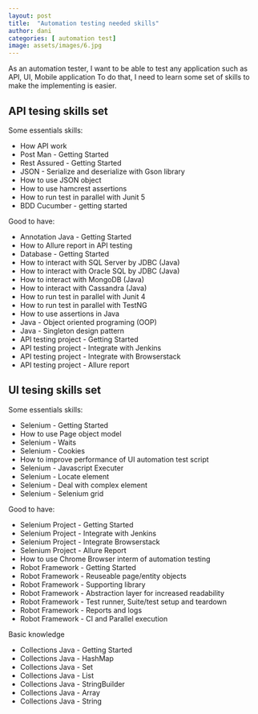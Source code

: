 ```yaml
---
layout: post
title:  "Automation testing needed skills"
author: dani
categories: [ automation test]
image: assets/images/6.jpg
---
```


As an automation tester, I want to be able to test any application such as API, UI, Mobile application
To do that, I need to learn some set of skills to make the implementing is easier.

## API tesing skills set

Some essentials skills:

- How API work
- Post Man - Getting Started
- Rest Assured - Getting Started
- JSON - Serialize and deserialize with Gson library
- How to use JSON object
- How to use hamcrest assertions
- How to run test in parallel with Junit 5
- BDD Cucumber - getting started

Good to have:

- Annotation Java - Getting Started
- How to Allure report in API testing
- Database - Getting Started
- How to interact with SQL Server by JDBC (Java)
- How to interact with Oracle SQL by JDBC (Java)
- How to interact with MongoDB (Java)
- How to interact with Cassandra (Java)
- How to run test in parallel with Junit 4
- How to run test in parallel with TestNG
- How to use assertions in Java
- Java - Object oriented programing (OOP)
- Java - Singleton design pattern
- API testing project - Getting Started
- API testing project - Integrate with Jenkins
- API testing project - Integrate with Browserstack
- API testing project - Allure report

## UI tesing skills set

Some essentials skills:

- Selenium - Getting Started
- How to use Page object model
- Selenium - Waits
- Selenium - Cookies
- How to improve performance of UI automation test script
- Selenium - Javascript Executer
- Selenium - Locate element
- Selenium - Deal with complex element
- Selenium - Selenium grid

Good to have:

- Selenium Project - Getting Started
- Selenium Project - Integrate with Jenkins
- Selenium Project - Integrate Browserstack
- Selenium Project - Allure Report
- How to use Chrome Browser interm of automation testing
- Robot Framework - Getting Started
- Robot Framework - Reuseable page/entity objects
- Robot Framework - Supporting library
- Robot Framework - Abstraction layer for increased readability
- Robot Framework - Test runner, Suite/test setup and teardown
- Robot Framework - Reports and logs
- Robot Framework - CI and Parallel execution

Basic knowledge

- Collections Java - Getting Started
- Collections Java - HashMap
- Collections Java - Set
- Collections Java - List
- Collections Java - StringBuilder
- Collections Java - Array
- Collections Java - String
